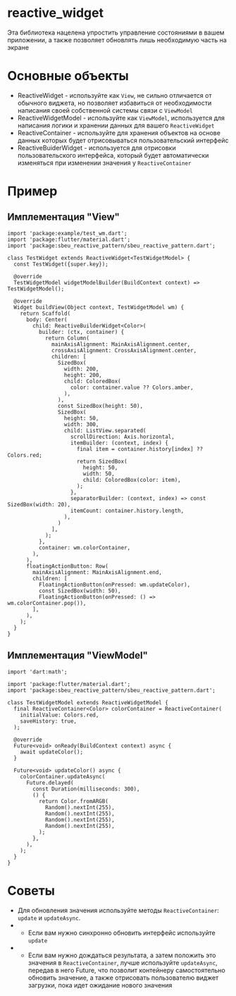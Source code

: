 # reactive_widget

Эта библиотека нацелена упростить управление состояниями в вашем приложении, а также позволяет обновлять лишь необходимую часть на экране

# Основные объекты

* ReactiveWidget - используйте как `View`, не сильно отличается от обычного виджета, но позволяет избавиться от необходимости написания своей собственной системы связи с `ViewModel`
* ReactiveWidgetModel - используйте как `ViewModel`, используется для написания логики и хранении данных для вашего `ReactiveWidget`
* ReactiveContainer - используйте для хранения объектов на основе данных которых будет отрисовываться пользовательский интерфейс
* ReactiveBuiderWidget - используется для отрисовки пользовательского интерфейса, который будет автоматически изменяться при изменении значения у `ReactiveContainer`

# Пример

## Имплементация "View"

```
import 'package:example/test_wm.dart';
import 'package:flutter/material.dart';
import 'package:sbeu_reactive_pattern/sbeu_reactive_pattern.dart';

class TestWidget extends ReactiveWidget<TestWidgetModel> {
  const TestWidget({super.key});

  @override
  TestWidgetModel widgetModelBuilder(BuildContext context) => TestWidgetModel();

  @override
  Widget buildView(Object context, TestWidgetModel wm) {
    return Scaffold(
      body: Center(
        child: ReactiveBuilderWidget<Color>(
          builder: (ctx, container) {
            return Column(
              mainAxisAlignment: MainAxisAlignment.center,
              crossAxisAlignment: CrossAxisAlignment.center,
              children: [
                SizedBox(
                  width: 200,
                  height: 200,
                  child: ColoredBox(
                    color: container.value ?? Colors.amber,
                  ),
                ),
                const SizedBox(height: 50),
                SizedBox(
                  height: 50,
                  width: 300,
                  child: ListView.separated(
                    scrollDirection: Axis.horizontal,
                    itemBuilder: (context, index) {
                      final item = container.history[index] ?? Colors.red;
                      return SizedBox(
                        height: 50,
                        width: 50,
                        child: ColoredBox(color: item),
                      );
                    },
                    separatorBuilder: (context, index) => const SizedBox(width: 20),
                    itemCount: container.history.length,
                  ),
                )
              ],
            );
          },
          container: wm.colorContainer,
        ),
      ),
      floatingActionButton: Row(
        mainAxisAlignment: MainAxisAlignment.end,
        children: [
          FloatingActionButton(onPressed: wm.updateColor),
          const SizedBox(width: 50),
          FloatingActionButton(onPressed: () => wm.colorContainer.pop()),
        ],
      ),
    );
  }
}
```

## Имплементация "ViewModel"

```
import 'dart:math';

import 'package:flutter/material.dart';
import 'package:sbeu_reactive_pattern/sbeu_reactive_pattern.dart';

class TestWidgetModel extends ReactiveWidgetModel {
  final ReactiveContainer<Color> colorContainer = ReactiveContainer(
    initialValue: Colors.red,
    saveHistory: true,
  );

  @override
  Future<void> onReady(BuildContext context) async {
    await updateColor();
  }

  Future<void> updateColor() async {
    colorContainer.updateAsync(
      Future.delayed(
        const Duration(milliseconds: 300),
        () {
          return Color.fromARGB(
            Random().nextInt(255),
            Random().nextInt(255),
            Random().nextInt(255),
            Random().nextInt(255),
          );
        },
      ),
    );
  }
}
```

# Советы
* Для обновления значения используйте методы `ReactiveContainer`: `update` и `updateAsync`.
* * Если вам нужно синхронно обновить интерфейс используйте `update`
* * Если вам нужно дождаться результата, а затем положить это значения в `ReactiveContainer`, лучше используйте `updateAsync`, передав в него Future<T>, что позволит контейнеру самостоятельно обновить значение, а также отрисовать пользователю виджет загрузки, пока идет ожидание нового значения
